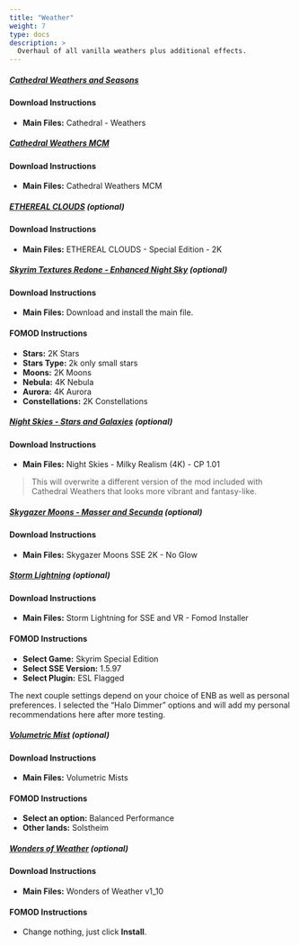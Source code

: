 ```yaml
---
title: "Weather"
weight: 7
type: docs
description: >
  Overhaul of all vanilla weathers plus additional effects.
---
```


##### [Cathedral Weathers and Seasons](https://www.nexusmods.com/skyrimspecialedition/mods/24791?tab=files)

#### Download Instructions

- **Main Files:** Cathedral - Weathers

##### [Cathedral Weathers MCM](https://www.nexusmods.com/skyrimspecialedition/mods/24940?tab=files)

#### Download Instructions

- **Main Files:** Cathedral Weathers MCM

##### [ETHEREAL CLOUDS](https://www.nexusmods.com/skyrimspecialedition/mods/2393?tab=files) (optional)

#### Download Instructions

* **Main Files:** ETHEREAL CLOUDS - Special Edition - 2K

##### [Skyrim Textures Redone - Enhanced Night Sky](https://www.nexusmods.com/skyrimspecialedition/mods/5561?tab=files) (optional)

#### Download Instructions

* **Main Files:** Download and install the main file.

#### FOMOD Instructions

* **Stars:** 2K Stars
* **Stars Type:** 2k only small stars
* **Moons:** 2K Moons
* **Nebula:** 4K Nebula
* **Aurora:** 4K Aurora
* **Constellations:** 2K Constellations

##### [Night Skies - Stars and Galaxies](https://www.nexusmods.com/skyrimspecialedition/mods/20301?tab=files) (optional)

#### Download Instructions

* **Main Files:** Night Skies - Milky Realism (4K) - CP 1.01

> This will overwrite a different version of the mod included with Cathedral Weathers that looks more vibrant and fantasy-like.

##### [Skygazer Moons - Masser and Secunda](https://www.nexusmods.com/skyrimspecialedition/mods/32057?tab=files) (optional)

#### Download Instructions

* **Main Files:** Skygazer Moons SSE 2K - No Glow

##### [Storm Lightning](https://www.nexusmods.com/skyrimspecialedition/mods/29243?tab=files) (optional)

#### Download Instructions

* **Main Files:** Storm Lightning for SSE and VR - Fomod Installer

#### FOMOD Instructions

* **Select Game:** Skyrim Special Edition
* **Select SSE Version:** 1.5.97
* **Select Plugin:** ESL Flagged

The next couple settings depend on your choice of ENB as well as personal preferences. I selected the “Halo Dimmer” options and will add my personal recommendations here after more testing.

##### [Volumetric Mist](https://www.nexusmods.com/skyrimspecialedition/mods/29273?tab=files) (optional)

#### Download Instructions

- **Main Files:** Volumetric Mists

#### FOMOD Instructions

- **Select an option:** Balanced Performance
- **Other lands:** Solstheim

##### [Wonders of Weather](https://www.nexusmods.com/skyrimspecialedition/mods/13044?tab=files) (optional)

#### Download Instructions

* **Main Files:** Wonders of Weather v1_10

#### FOMOD Instructions

* Change nothing, just click **Install**.